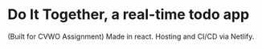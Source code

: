 # Do It Together, a real-time todo app
(Built for CVWO Assignment)
Made in react. Hosting and CI/CD via Netlify.
